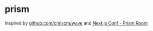 # prism
Inspired by [github.com/cmiscm/wave](https://github.com/cmiscm/wave) and [Next.js Conf - Prism Room](https://nextjs.org/conf)
